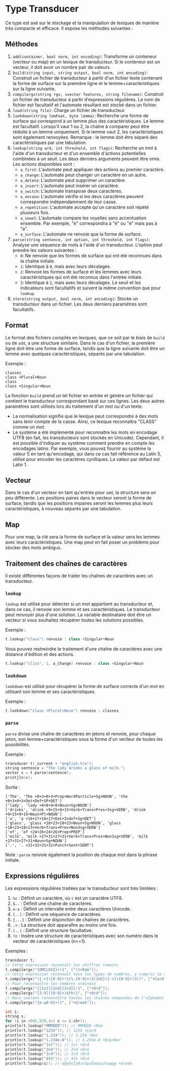 # Type Transducer

Ce type est axé sur le stockage et la manipulation de lexiques de manière très compacte et efficace. Il expose les méthodes suivantes :

## Méthodes

1. `add(container, bool norm, int encoding)`: Transforme un conteneur (vecteur ou map) en un lexique de transducteur. Si le conteneur est un vecteur, il doit avoir un nombre pair de valeurs.
2. `build(string input, string output, bool norm, int encoding)`: Construit un fichier de transducteur à partir d'un fichier texte contenant la forme de surface sur la première ligne et le lemme+caractéristiques sur la ligne suivante.
3. `compilergx(string rgx, svector features, string filename)`: Construit un fichier de transducteur à partir d'expressions régulières. Le nom de fichier est facultatif et l'automate résultant est stocké dans un fichier.
4. `load(string file)`: Charge un fichier de transducteur.
5. `lookdown(string lemFeat, byte lemma)`: Recherche une forme de surface qui correspond à un lemme plus des caractéristiques. Le lemme est facultatif. Lorsqu'il vaut 1 ou 2, la chaîne à comparer peut être réduite à un lemme uniquement. Si le lemme vaut 2, les caractéristiques sont également renvoyées. Remarque : le lemme doit être séparé des caractéristiques par une tabulation.
6. `lookup(string wrd, int threshold, int flags)`: Recherche un mot à l'aide d'un transducteur et d'un ensemble d'actions potentielles combinées à un seuil. Les deux derniers arguments peuvent être omis. Les actions disponibles sont :
   - `a_first`: L'automate peut appliquer des actions au premier caractère.
   - `a_change`: L'automate peut changer un caractère en un autre.
   - `a_delete`: L'automate peut supprimer un caractère.
   - `a_insert`: L'automate peut insérer un caractère.
   - `a_switch`: L'automate transpose deux caractères.
   - `a_nocase`: L'automate vérifie si les deux caractères peuvent correspondre indépendamment de leur casse.
   - `a_repetition`: L'automate accepte qu'un caractère soit répété plusieurs fois.
   - `a_vowel`: L'automate compare les voyelles sans accentuation ensemble. Par exemple, "e" correspondra à "é" ou "è" mais pas à "a".
   - `a_surface`: L'automate ne renvoie que la forme de surface.
7. `parse(string sentence, int option, int threshold, int flags)`: Analyse une séquence de mots à l'aide d'un transducteur. L'option peut prendre les valeurs suivantes :
   - `0`: Ne renvoie que les formes de surface qui ont été reconnues dans la chaîne initiale.
   - `1`: Identique à `0`, mais avec leurs décalages.
   - `2`: Renvoie les formes de surface et les lemmes avec leurs caractéristiques qui ont été reconnus dans l'entrée initiale.
   - `3`: Identique à `2`, mais avec leurs décalages. Le seuil et les indicateurs sont facultatifs et suivent la même convention que pour `lookup`.
8. `store(string output, bool norm, int encoding)`: Stocke un transducteur dans un fichier. Les deux derniers paramètres sont facultatifs.

## Format

Le format des fichiers compilés en lexiques, que ce soit par le biais de `build` ou de `add`, a une structure similaire. Dans le cas d'un fichier, la première ligne doit être une forme de surface, tandis que la ligne suivante doit être un lemme avec quelques caractéristiques, séparés par une tabulation.

Exemple :
```
classes
class +Plural+Noun
class
class +Singular+Noun
```

La fonction `build` prend un tel fichier en entrée et génère un fichier qui contient le transducteur correspondant basé sur ces lignes. Les deux autres paramètres sont utilisés lors du traitement d'un mot ou d'un texte.

- La normalisation signifie que le lexique peut correspondre à des mots sans tenir compte de la casse. Ainsi, ce lexique reconnaîtra "CLASS" comme un mot.
- Le système a été implémenté pour reconnaître les mots en encodage UTF8 (en fait, les transducteurs sont stockés en Unicode). Cependant, il est possible d'indiquer au système comment prendre en compte les encodages latins. Par exemple, vous pouvez fournir au système la valeur 5 en tant qu'encodage, qui dans ce cas fait référence au Latin 5, utilisé pour encoder les caractères cyrilliques. La valeur par défaut est Latin 1.

## Vecteur

Dans le cas d'un vecteur en tant qu'entrée pour `add`, la structure sera un peu différente. Les positions paires dans le vecteur seront la forme de surface, tandis que les positions impaires seront les lemmes plus leurs caractéristiques, à nouveau séparés par une tabulation.

## Map

Pour une map, la clé sera la forme de surface et la valeur sera les lemmes avec leurs caractéristiques. Une map peut en fait poser un problème pour stocker des mots ambigus.

## Traitement des chaînes de caractères

Il existe différentes façons de traiter les chaînes de caractères avec un transducteur.

### `lookup`

`lookup` est utilisé pour détecter si un mot appartient au transducteur et, dans ce cas, il renvoie son lemme et ses caractéristiques. Le transducteur peut renvoyer plus d'une solution. La variable destinataire doit être un vecteur si vous souhaitez récupérer toutes les solutions possibles.

Exemple :
```cpp
t.lookup("class") renvoie : class +Singular+Noun
```

Vous pouvez restreindre le traitement d'une chaîne de caractères avec une distance d'édition et des actions.

```cpp
t.lookup("cliss", 1, a_change) renvoie : class +Singular+Noun
```

### `lookdown`

`lookdown` est utilisé pour récupérer la forme de surface correcte d'un mot en utilisant son lemme et ses caractéristiques.

Exemple :
```cpp
t.lookdown("class +Plural+Noun") renvoie : classes
```

### `parse`

`parse` divise une chaîne de caractères en jetons et renvoie, pour chaque jeton, son lemme+caractéristiques sous la forme d'un vecteur de toutes les possibilités.

Exemple :
```cpp
transducer t(_current + "english.tra");
string sentence = "The lady drinks a glass of milk.";
vector v = t.parse(sentence);
printjln(v);
```

Sortie :
```
['The', 'The +0+3+0+3+Prop+WordParticle+Sg+NOUN', 'the +0+3+0+3+Det+Def+SP+DET']
['lady', 'lady +4+8+4+8+Noun+Sg+NOUN']
['drinks', 'drink +9+15+9+15+Verb+Trans+Pres+3sg+VERB', 'drink +9+15+9+15+Noun+Pl+NOUN']
['a', 'a +16+17+16+17+Det+Indef+Sg+DET']
['glass', 'glass +18+23+18+23+Noun+Sg+NOUN', 'glass +18+23+18+23+Verb+Trans+Pres+Non3sg+VERB']
['of', 'of +24+26+24+26+Prep+PREP']
['milk', 'milk +27+31+27+31+Verb+Trans+Pres+Non3sg+VERB', 'milk +27+31+27+31+Noun+Sg+NOUN']
['.', '. +31+32+31+32+Punct+Sent+SENT']
```

Note : `parse` renvoie également la position de chaque mot dans la phrase initiale.

## Expressions régulières

Les expressions régulières traitées par le transducteur sont très limitées :

1. `%c` : Définit un caractère, où `c` est un caractère UTF8.
2. `$..` : Définit une chaîne de caractères.
3. `u-u` : Définit un intervalle entre deux caractères Unicode.
4. `[..]` : Définit une séquence de caractères.
5. `{...}` : Définit une disjonction de chaînes de caractères.
6. `.+` : La structure doit apparaître au moins une fois.
7. `(..)` : Définit une structure facultative.
8. `!n` : Insère une structure de caractéristiques avec son numéro dans le vecteur de caractéristiques (n>=1).

Exemples :
```cpp
transducer t;
// Cette expression reconnaît les chiffres romains
t.compilergx("{DMCLXVI}+!1", ["\t+Rom"]);
// Cette expression reconnaît tous les types de nombres, y compris le séparateur décimal et les expressions exponentielles.
t.compilergx("({-+}){0-9}+!1(%.{0-9}+!2({eE}({-+}){0-9}+!3))", ["+Card", "+Dec", "+Exp+Dec"]);
// Pour reconnaître les nombres ordinaux
t.compilergx("{[1st][2nd][3rd]}!1", ["+Ord"]);
t.compilergx("[3-9]([0-9]+)$th!1", ["+Ord"]);
// Nous voulons reconnaître toutes les chaînes composées de l'alphabet grec
t.compilergx("{α-ω0-9}+!1", ["+Greek"]);

int i;
string s;
for (i in <945,970,1>) s += i.chr();
println(t.lookup("MMMDDD")); // MMMDDD +Rom
println(t.lookup("1234")); // 1234 +Card
println(t.lookup("1.234")); // 1.234 +Dec
println(t.lookup("1.234e-8")); // 1.234e-8 +Exp+Dec
println(t.lookup("1st")); // 1st +Ord
println(t.lookup("2nd")); // 2nd +Ord
println(t.lookup("3rd")); // 3rd +Ord
println(t.lookup("4th")); // 4th +Ord
println(t.lookup(s)); // αβγδεζηθικλμνξοπρςστυφχψ +Greek
```